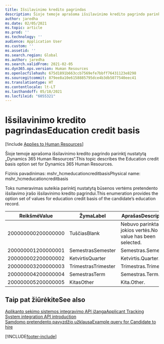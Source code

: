 ```yaml
---
title: Išsilavinimo kredito pagrindas
description: Šioje temoje aprašoma išsilavinimo kredito pagrindo parinktį nustatytą „Dynamics 365 Human Resources“.
author: jaredha
ms.date: 02/05/2021
ms.topic: article
ms.prod: ''
ms.technology: ''
audience: Application User
ms.custom: ''
ms.assetid: ''
ms.search.region: Global
ms.author: jaredha
ms.search.validFrom: 2021-02-05
ms.dyn365.ops.version: Human Resources
ms.openlocfilehash: 675d1891b663ccb7569efe7bbff76431123e8298
ms.sourcegitcommit: 879ee8a10e6158885795dce4b3db5077540eec41
ms.translationtype: HT
ms.contentlocale: lt-LT
ms.lasthandoff: 05/18/2021
ms.locfileid: "6055321"
---
```

# <a name="education-credit-basis"></a><span data-ttu-id="38146-103">Išsilavinimo kredito pagrindas</span><span class="sxs-lookup"><span data-stu-id="38146-103">Education credit basis</span></span>

[!include [Applies to Human Resources](../includes/applies-to-hr.md)]

<span data-ttu-id="38146-104">Šioje temoje aprašoma išsilavinimo kredito pagrindo parinktį nustatytą „Dynamics 365 Human Resources“.</span><span class="sxs-lookup"><span data-stu-id="38146-104">This topic describes the Education credit basis option set for Dynamics 365 Human Resources.</span></span>

<span data-ttu-id="38146-105">Fizinis pavadinimas: mshr_hcmeducationcreditbasis</span><span class="sxs-lookup"><span data-stu-id="38146-105">Physical name: mshr_hcmeducationcreditbasis</span></span>

<span data-ttu-id="38146-106">Toks numeravimas suteikia parinktį nustatytą būsenos vertėms pretendento išsilavimo įrašo išsilavinimo kredito pagrindui.</span><span class="sxs-lookup"><span data-stu-id="38146-106">This enumeration provides the option set of values for education credit basis of the candidate’s education record.</span></span>

| <span data-ttu-id="38146-107">Reikšmė</span><span class="sxs-lookup"><span data-stu-id="38146-107">Value</span></span> | <span data-ttu-id="38146-108">Žyma</span><span class="sxs-lookup"><span data-stu-id="38146-108">Label</span></span> | <span data-ttu-id="38146-109">Aprašas</span><span class="sxs-lookup"><span data-stu-id="38146-109">Description</span></span> |
| --- | --- | --- |
| <span data-ttu-id="38146-110">200000000</span><span class="sxs-lookup"><span data-stu-id="38146-110">200000000</span></span> | <span data-ttu-id="38146-111">Tuščias</span><span class="sxs-lookup"><span data-stu-id="38146-111">Blank</span></span> | <span data-ttu-id="38146-112">Nebuvo parinkta jokios vertės.</span><span class="sxs-lookup"><span data-stu-id="38146-112">No value has been selected.</span></span> |
| <span data-ttu-id="38146-113">200000001</span><span class="sxs-lookup"><span data-stu-id="38146-113">200000001</span></span> | <span data-ttu-id="38146-114">Semestras</span><span class="sxs-lookup"><span data-stu-id="38146-114">Semester</span></span> | <span data-ttu-id="38146-115">Semestras.</span><span class="sxs-lookup"><span data-stu-id="38146-115">Semester.</span></span> |
| <span data-ttu-id="38146-116">200000002</span><span class="sxs-lookup"><span data-stu-id="38146-116">200000002</span></span> | <span data-ttu-id="38146-117">Ketvirtis</span><span class="sxs-lookup"><span data-stu-id="38146-117">Quarter</span></span> | <span data-ttu-id="38146-118">Ketvirtis.</span><span class="sxs-lookup"><span data-stu-id="38146-118">Quarter.</span></span> |
| <span data-ttu-id="38146-119">200000003</span><span class="sxs-lookup"><span data-stu-id="38146-119">200000003</span></span> | <span data-ttu-id="38146-120">Trimestras</span><span class="sxs-lookup"><span data-stu-id="38146-120">Trimester</span></span> | <span data-ttu-id="38146-121">Trimestras.</span><span class="sxs-lookup"><span data-stu-id="38146-121">Trimester.</span></span> |
| <span data-ttu-id="38146-122">200000004</span><span class="sxs-lookup"><span data-stu-id="38146-122">200000004</span></span> | <span data-ttu-id="38146-123">Semestras</span><span class="sxs-lookup"><span data-stu-id="38146-123">Term</span></span> | <span data-ttu-id="38146-124">Semestras.</span><span class="sxs-lookup"><span data-stu-id="38146-124">Term.</span></span> |
| <span data-ttu-id="38146-125">200000005</span><span class="sxs-lookup"><span data-stu-id="38146-125">200000005</span></span> | <span data-ttu-id="38146-126">Kitas</span><span class="sxs-lookup"><span data-stu-id="38146-126">Other</span></span> | <span data-ttu-id="38146-127">Kita.</span><span class="sxs-lookup"><span data-stu-id="38146-127">Other.</span></span> |

## <a name="see-also"></a><span data-ttu-id="38146-128">Taip pat žiūrėkite</span><span class="sxs-lookup"><span data-stu-id="38146-128">See also</span></span>

[<span data-ttu-id="38146-129">Aplikanto sekimo sistemos integravimo API įžanga</span><span class="sxs-lookup"><span data-stu-id="38146-129">Applicant Tracking System integration API introduction</span></span>](hr-admin-integration-ats-api-introduction.md)<br>
[<span data-ttu-id="38146-130">Samdomo pretendento pavyzdžio užklausa</span><span class="sxs-lookup"><span data-stu-id="38146-130">Example query for Candidate to hire</span></span>](hr-admin-integration-ats-api-candidate-to-hire-example-query.md)



[!INCLUDE[footer-include](../includes/footer-banner.md)]